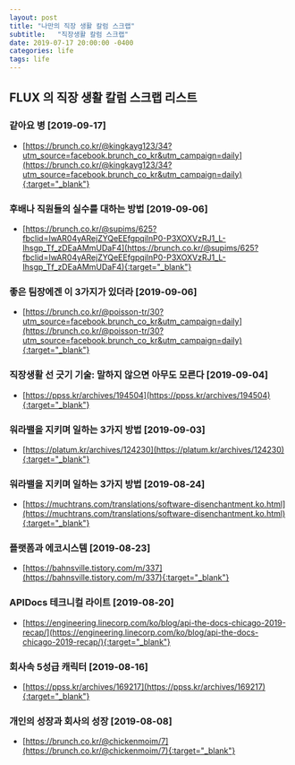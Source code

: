 ```yaml
---
layout: post
title: "나만의 직장 생활 칼럼 스크랩"
subtitle:   "직장생활 칼럼 스크랩"
date: 2019-07-17 20:00:00 -0400
categories: life
tags: life
---
```


## FLUX 의 직장 생활 칼럼 스크랩 리스트

### 같아요 병 [2019-09-17]
- [https://brunch.co.kr/@kingkayg123/34?utm_source=facebook.brunch_co_kr&utm_campaign=daily](https://brunch.co.kr/@kingkayg123/34?utm_source=facebook.brunch_co_kr&utm_campaign=daily){:target="_blank"}

### 후배나 직원들의 실수를 대하는 방법 [2019-09-06]
- [https://brunch.co.kr/@supims/625?fbclid=IwAR04yARejZYQeEEfgpqilnP0-P3XOXVzRJ1_L-Ihsgp_Tf_zDEaAMmUDaF4](https://brunch.co.kr/@supims/625?fbclid=IwAR04yARejZYQeEEfgpqilnP0-P3XOXVzRJ1_L-Ihsgp_Tf_zDEaAMmUDaF4){:target="_blank"}

### 좋은 팀장에겐 이 3가지가 있더라 [2019-09-06]
- [https://brunch.co.kr/@poisson-tr/30?utm_source=facebook.brunch_co_kr&utm_campaign=daily](https://brunch.co.kr/@poisson-tr/30?utm_source=facebook.brunch_co_kr&utm_campaign=daily){:target="_blank"}

### 직장생활 선 긋기 기술: 말하지 않으면 아무도 모른다 [2019-09-04]
- [https://ppss.kr/archives/194504](https://ppss.kr/archives/194504){:target="_blank"}

### 워라밸을 지키며 일하는 3가지 방법 [2019-09-03]
- [https://platum.kr/archives/124230](https://platum.kr/archives/124230){:target="_blank"}

### 워라밸을 지키며 일하는 3가지 방법 [2019-08-24]
- [https://muchtrans.com/translations/software-disenchantment.ko.html](https://muchtrans.com/translations/software-disenchantment.ko.html){:target="_blank"}

### 플랫폼과 에코시스템 [2019-08-23]
- [https://bahnsville.tistory.com/m/337](https://bahnsville.tistory.com/m/337){:target="_blank"}

### APIDocs 테크니컬 라이트 [2019-08-20]
- [https://engineering.linecorp.com/ko/blog/api-the-docs-chicago-2019-recap/](https://engineering.linecorp.com/ko/blog/api-the-docs-chicago-2019-recap/){:target="_blank"}

### 회사속 5성급 캐릭터 [2019-08-16]
- [https://ppss.kr/archives/169217](https://ppss.kr/archives/169217){:target="_blank"}

### 개인의 성장과 회사의 성장 [2019-08-08]
- [https://brunch.co.kr/@chickenmoim/7](https://brunch.co.kr/@chickenmoim/7){:target="_blank"}

